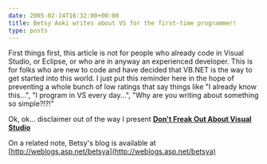```yaml
---
date: 2005-02-14T16:32:00+00:00
title: Betsy Aoki writes about VS for the first-time programmer!
type: posts
---
```

First things first, this article is not for people who already code in Visual Studio, or Eclipse, or who are in anyway an experienced developer. This is for folks who are new to code and have decided that VB.NET is the way to get started into this world. I just put this reminder here in the hope of preventing a whole bunch of low ratings that say things like "I already know this...", "I program in VS every day...", "Why are you writing about something so simple?!?!"

Ok, ok... disclaimer out of the way I present **[Don't Freak Out About Visual Studio](http://msdn.microsoft.com/vbasic/default.aspx?pull=/library/en-us/dv_vstechart/html/VSFreakOut.asp)**

On a related note, Betsy's blog is available at [http://weblogs.asp.net/betsya](http://weblogs.asp.net/betsya)
